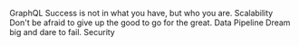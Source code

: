 GraphQL Success is not in what you have, but who you are. Scalability Don't be afraid to give up the good to go for the great. Data Pipeline Dream big and dare to fail. Security

